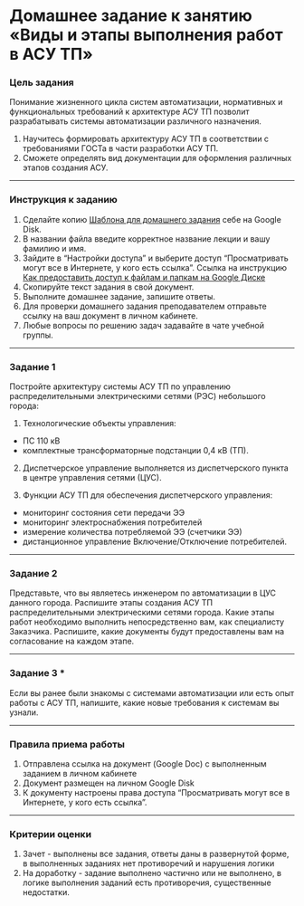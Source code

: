 # Домашнее задание к занятию «Виды и этапы выполнения работ в АСУ ТП»

### Цель задания

Понимание жизненного цикла систем автоматизации, нормативных и функциональных требований к архитектуре АСУ ТП позволит разрабатывать системы автоматизации различного назначения.

1. Научитесь формировать архитектуру АСУ ТП в соответствии с требованиями ГОСТа в части разработки АСУ ТП.
2. Сможете определять вид документации для оформления различных этапов создания АСУ.

------

### Инструкция к заданию

1. Сделайте копию [Шаблона для домашнего задания](https://docs.google.com/document/d/1hR8muh0n0F5McdLuN4lteM5zFuaWV7Ik3mLITp19uyI/edit?usp=sharing) себе на Google Disk.
2. В названии файла введите корректное название лекции и вашу фамилию и имя.
3. Зайдите в “Настройки доступа” и выберите доступ “Просматривать могут все в Интернете, у кого есть ссылка”. Ссылка на инструкцию [Как предоставить доступ к файлам и папкам на Google Диске](https://support.google.com/docs/answer/2494822?hl=ru&co=GENIE.Platform%3DDesktop)
4. Скопируйте текст задания в свой документ.
5. Выполните домашнее задание, запишите ответы.
6. Для проверки домашнего задания преподавателем отправьте ссылку на ваш документ в личном кабинете.
7. Любые вопросы по решению задач задавайте в чате учебной группы.

------
### Задание 1

Постройте архитектуру системы АСУ ТП по управлению распределительными электрическими сетями (РЭС) небольшого города:
1. Технологические объекты управления:
- ПС 110 кВ
- комплектные трансформаторные подстанции 0,4 кВ (ТП).

2. Диспетчерское управление выполняется из диспетчерского пункта в центре управления сетями (ЦУС).

3. Функции АСУ ТП для обеспечения диспетчерского управления:
- мониторинг состояния сети передачи ЭЭ
- мониторинг электроснабжения потребителей 
- измерение количества потребляемой ЭЭ (счетчики ЭЭ)
- дистанционное управление Включение/Отключение потребителей.

------

### Задание 2

Представьте, что вы являетесь инженером по автоматизации в ЦУС данного города.
Распишите этапы создания АСУ ТП распределительными электрическими сетями города. 
Какие этапы работ необходимо выполнить непосредственно вам, как специалисту Заказчика. 
Распишите, какие документы будут предоставлены вам на согласование на каждом этапе. 

------

### Задание 3 *

Если вы ранее были знакомы с системами автоматизации или есть опыт работы с АСУ ТП, напишите, какие новые требования к системам вы узнали.

------

### Правила приема работы

1. Отправлена ссылка на документ (Google Doc) с выполненным заданием в личном кабинете
2. Документ размещен на личном Google Disk
3. К документу настроены права доступа “Просматривать могут все в Интернете, у кого есть ссылка”.

------

### Критерии оценки

1. Зачет - выполнены все задания, ответы даны в развернутой форме, в выполненных заданиях нет противоречий и нарушения логики
2. На доработку - задание выполнено частично или не выполнено, в логике выполнения заданий есть противоречия, существенные недостатки.
